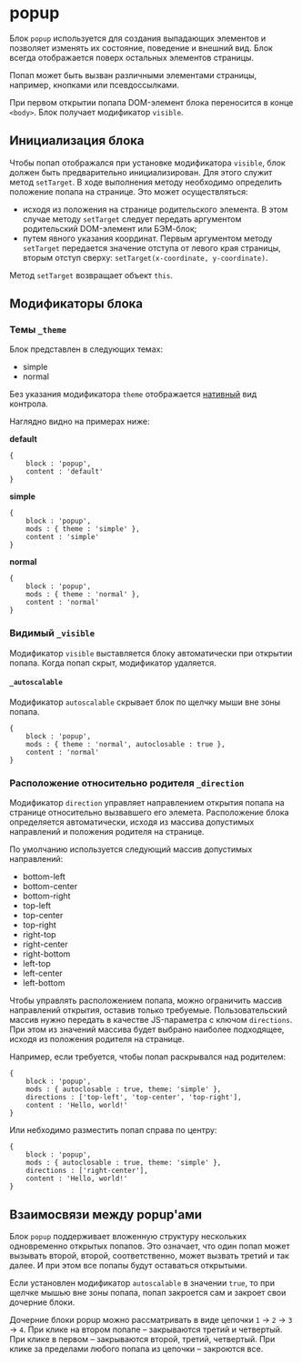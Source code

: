 # popup

Блок `popup` используется для создания выпадающих элементов и позволяет изменять их состояние, поведение и внешний вид. Блок всегда отображается поверх остальных элементов страницы.

Попап может быть вызван различными элементами страницы, например, кнопками или псевдоссылками.

При первом открытии попапа DOM-элемент блока переносится в конце `<body>`. Блок получает модификатор `visible`.

## Инициализация блока

Чтобы попап отображался при установке модификатора `visible`, блок должен быть предварительно инициализирован. Для этого служит метод `setTarget`. В ходе выполнения методу необходимо определить положение попапа на странице. Это может осуществляться:

* исходя из положения на странице родительского элемента. В этом случае методу `setTarget` следует передать аргументом родительский DOM-элемент или БЭМ-блок;
* путем явного указания координат. Первым аргументом методу `setTarget` передается значение отступа от левого края страницы, вторым отступ сверху: `setTarget(x-coordinate, y-coordinate)`.

Метод `setTarget` возвращает объект `this`.

## Модификаторы блока

### Темы `_theme`

Блок представлен в следующих темах:

 * simple
 * normal

Без указания модификатора `theme` отображается [нативный](#native) вид контрола.

Наглядно видно на примерах ниже:

<a name="native"></a>
**default**

```bemjson
{
    block : 'popup',
    content : 'default'
}
```

**simple**

```bemjson
{
    block : 'popup',
    mods : { theme : 'simple' },
    content : 'simple'
}
```

**normal**

```bemjson
{
    block : 'popup',
    mods : { theme : 'normal' },
    content : 'normal'
}
```

### Видимый `_visible`

Модификатор `visible` выставляется блоку автоматически при открытии попапа. Когда попап скрыт, модификатор удаляется.

#### `_autoscalable`

Модификатор `autoscalable` скрывает блок по щелчку мыши вне зоны попапа.

```bemjson
{
    block : 'popup',
    mods : { theme : 'normal', autoclosable : true },
    content : 'normal'
}
```

### Расположение относительно родителя `_direction`

Модификатор `direction` управляет направлением открытия попапа на странице относительно вызвавшего его элемета. Расположение блока определяется автоматически, исходя из массива допустимых направлений и положения родителя на странице.

По умолчанию используется следующий массив допустимых направлений:

* bottom-left
* bottom-center
* bottom-right
* top-left
* top-center
* top-right
* right-top
* right-center
* right-bottom
* left-top
* left-center
* left-bottom

Чтобы управлять расположением попапа, можно ограничить массив направлений открытия, оставив только требуемые. Пользовательский массив нужно передать в качестве JS-параметра с ключом `directions`. При этом из значений массива будет выбрано наиболее подходящее, исходя из положения родителя на странице.

Например, если требуется, чтобы попап раскрывался над родителем:

```bemjson
{
    block : 'popup',
    mods : { autoclosable : true, theme: 'simple' },
    directions : ['top-left', 'top-center', 'top-right'],
    content : 'Hello, world!'
}
```

Или небходимо разместить попап справа по центру:

```bemjson
{
    block : 'popup',
    mods : { autoclosable : true, theme: 'simple' },
    directions : ['right-center'],
    content : 'Hello, world!'
}
```

## Взаимосвязи между popup'ами

Блок `popup` поддерживает вложенную структуру нескольких одновременно открытых попапов. Это означает, что один попап может вызывать второй, второй, соответственно, может вызвать третий и так далее. И при этом все попапы будут оставаться открытыми.

Если установлен модификатор `autoscalable` в значении `true`, то при щелчке мышью вне зоны попапа, попап закроется сам и закроет свои дочерние блоки.

Дочерние блоки popup можно рассматривать в виде цепочки `1` → `2` → `3` → `4`. При клике на втором попапе – закрываются третий и четвертый. При клике в первом – закрываются второй, третий, четвертый. При клике за пределами любого попапа из цепочки – закроются все.
